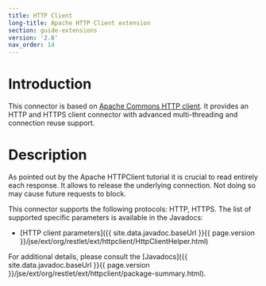 ```yaml
---
title: HTTP Client
long-title: Apache HTTP Client extension
section: guide-extensions
version: '2.6'
nav_order: 14
---
```

# Introduction

This connector is based on [Apache Commons HTTP
client](https://hc.apache.org/httpcomponents-client-ga/index.html).
It provides an HTTP and HTTPS client connector with advanced
multi-threading and connection reuse support.

# Description

As pointed out by the Apache HTTPClient tutorial it is crucial to read
entirely each response. It allows to release the underlying connection.
Not doing so may cause future requests to block.

This connector supports the following protocols: HTTP, HTTPS. The list
of supported specific parameters is available in the Javadocs:

-   [HTTP client
    parameters]({{ site.data.javadoc.baseUrl }}{{ page.version }}/jse/ext/org/restlet/ext/httpclient/HttpClientHelper.html)

For additional details, please consult the
[Javadocs]({{ site.data.javadoc.baseUrl }}{{ page.version }}/jse/ext/org/restlet/ext/httpclient/package-summary.html).
